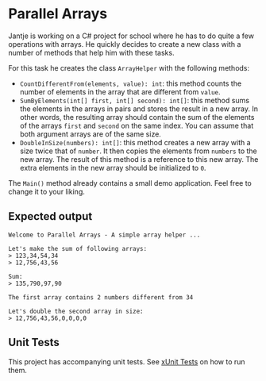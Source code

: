 # Parallel Arrays

Jantje is working on a C# project for school where he has to do quite a few operations with arrays. He quickly decides to create a new class with a number of methods that help him with these tasks.

For this task he creates the class `ArrayHelper` with the following methods:

* `CountDifferentFrom(elements, value): int`: this method counts the number of elements in the array that are different from `value`.
* `SumByElements(int[] first, int[] second): int[]`: this method sums the elements in the arrays in pairs and stores the result in a new array. In other words, the resulting array should contain the sum of the elements of the arrays `first` and `second` on the same index. You can assume that both argument arrays are of the same size.
* `DoubleInSize(numbers): int[]`: this method creates a new array with a size twice that of `number`. It then copies the elements from `numbers` to the new array. The result of this method is a reference to this new array. The extra elements in the new array should be initialized to `0`.

The `Main()` method already contains a small demo application. Feel free to change it to your liking.

## Expected output

```text
Welcome to Parallel Arrays - A simple array helper ...

Let's make the sum of following arrays:
> 123,34,54,34
> 12,756,43,56

Sum:
> 135,790,97,90

The first array contains 2 numbers different from 34

Let's double the second array in size:
> 12,756,43,56,0,0,0,0
```

## Unit Tests

This project has accompanying unit tests. See [xUnit Tests](/README.md#xunit-tests) on how to run them.

